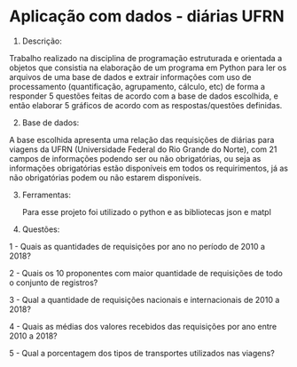 # Aplicação com dados - diárias UFRN

1. Descrição:

  Trabalho realizado na disciplina de programação estruturada e orientada a objetos que consistia na elaboração
de um programa em Python para ler os arquivos de uma base de dados e extrair informações com uso de processamento
(quantificação, agrupamento, cálculo, etc) de forma a responder 5 questões feitas de acordo com a base de dados
escolhida, e então elaborar 5 gráficos de acordo com as respostas/questões definidas.

2. Base de dados:

  A base escolhida apresenta uma relação das requisições de diárias para viagens da UFRN
(Universidade Federal do Rio Grande do Norte), com 21 campos de informações podendo
ser ou não obrigatórias, ou seja as informações obrigatórias estão disponíveis em todos os
requirimentos, já as não obrigatórias podem ou não estarem disponíveis.

3. Ferramentas:

   Para esse projeto foi utilizado o python e as bibliotecas json e matpl

3. Questões:

1 - Quais as quantidades de requisições por ano no período de 2010 a
2018?

2 - Quais os 10 proponentes com maior quantidade de requisições de todo
o conjunto de registros?

3 - Qual a quantidade de requisições nacionais e internacionais de 2010 a
2018?

4 - Quais as médias dos valores recebidos das requisições por ano entre
2010 a 2018?

5 - Qual a porcentagem dos tipos de transportes utilizados nas viagens?

